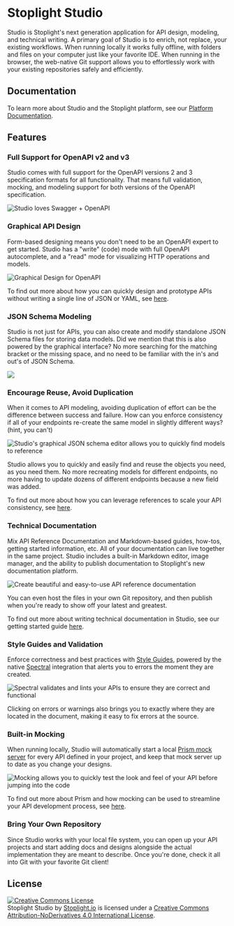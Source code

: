 # Stoplight Studio 

Studio is Stoplight's next generation application for API design, modeling, and technical writing. A primary goal of Studio is to enrich, not replace, your existing workflows. When running locally it works fully offline, with folders and files on your computer just like your favorite IDE. When running in the browser, the web-native Git support allows you to effortlessly work with your existing repositories safely and efficiently.

## Documentation

To learn more about Studio and the Stoplight platform, see our [Platform Documentation](https://meta.stoplight.io/).

## Features

### Full Support for OpenAPI v2 and v3

Studio comes with full support for the OpenAPI versions 2 and 3 specification formats for all functionality. That means full validation, mocking, and modeling support for both versions of the OpenAPI specification.

![Studio loves Swagger + OpenAPI](assets/images/openapi_swagger_equal_heart.png)

### Graphical API Design

Form-based designing means you don't need to be an OpenAPI expert to get started. Studio has a "write" (code) mode with full OpenAPI autocomplete, and a "read" mode for visualizing HTTP operations and models.

![Graphical Design for OpenAPI](assets/images/form-editor.png)

To find out more about how you can quickly design and prototype APIs without writing a single line of JSON or YAML, see [here](https://meta.stoplight.io/docs/platform/ZG9jOjM2OTM3Mjg5-overview).

### JSON Schema Modeling

Studio is not just for APIs, you can also create and modify standalone JSON Schema files for storing data models. Did we mention that this is also powered by the graphical interface? No more searching for the matching bracket or the missing space, and no need to be familiar with the in's and out's of JSON Schema.

![](assets/images/jse-sample.png)

### Encourage Reuse, Avoid Duplication

When it comes to API modeling, avoiding duplication of effort can be the difference between success and failure. How can you enforce consistency if all of your endpoints re-create the same model in slightly different ways? (hint, you can't)

![Studio's graphical JSON schema editor allows you to quickly find models to reference](assets/images/jse-sample2.png)

Studio allows you to quickly and easily find and reuse the objects you need, as you need them. No more recreating models for different endpoints, no more having to update dozens of different endpoints because a new field was added.

To find out more about how you can leverage references to scale your API consistency, see [here](https://meta.stoplight.io/docs/platform/ZG9jOjIyNTY5MzIw-shared-components).

### Technical Documentation

Mix API Reference Documentation and Markdown-based guides, how-tos, getting started information, etc. All of your documentation can live together in the same project. Studio includes a built-in Markdown editor, image manager, and the ability to publish documentation to Stoplight's new documentation platform.

![Create beautiful and easy-to-use API reference documentation](assets/images/technical-documentation.png)

You can even host the files in your own Git repository, and then publish when you're ready to show off your latest and greatest.

To find out more about writing technical documentation in Studio, see our getting started guide [here](https://meta.stoplight.io/docs/platform/ZG9jOjQ2OTE4Njk3-documentation-quick-start).

### Style Guides and Validation

Enforce correctness and best practices with [Style Guides](https://meta.stoplight.io/docs/platform/ZG9jOjMwMDI3MjA2-style-guide-overview), powered by the native [Spectral](https://stoplight.io/spectral/?utm_source=github.com&utm_medium=referral&utm_campaign=github_repo_studio) integration that alerts you to errors the moment they are created.

![Spectral validates and lints your APIs to ensure they are correct and functional](assets/images/spectral1.png)

Clicking on errors or warnings also brings you to exactly where they are located in the document, making it easy to fix errors at the source.

### Built-in Mocking

When running locally, Studio will automatically start a local [Prism mock server](https://stoplight.io/prism/?utm_source=github.com&utm_medium=referral&utm_campaign=github_repo_studio) for every API defined in your project, and keep that mock server up to date as you change your designs.

![Mocking allows you to quickly test the look and feel of your API before jumping into the code](assets/images/studio-mocking.png)

To find out more about Prism and how mocking can be used to streamline your API development process, see [here](https://meta.stoplight.io/docs/platform/ZG9jOjM2OTM3Mjg4-work-with-mock-servers).

### Bring Your Own Repository

Since Studio works with your local file system, you can open up your API projects and start adding docs and designs alongside the actual implementation they are meant to describe. Once you're done, check it all into Git with your favorite Git client!

## License

<a rel="license" href="https://creativecommons.org/licenses/by-nd/4.0/"><img alt="Creative Commons License" style="border-width:0" src="https://i.creativecommons.org/l/by-nd/4.0/88x31.png" /></a><br /><span xmlns:dct="http://purl.org/dc/terms/" property="dct:title">Stoplight Studio</span> by <a xmlns:cc="https://creativecommons.org/ns#" href="https://stoplight.io/studio?utm_source=github.com&utm_medium=referral&utm_campaign=github_repo_studio" property="cc:attributionName" rel="cc:attributionURL">Stoplight.io</a> is licensed under a <a rel="license" href="https://creativecommons.org/licenses/by-nd/4.0/">Creative Commons Attribution-NoDerivatives 4.0 International License</a>.
